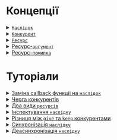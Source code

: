 # Концепції

<details>
  <summary><a href="./concept/Consequence.md#наслідок">
    <code>Наслідок</code>
  </a></summary>
    Це об'єкт синхронізації, що розширює можливості при написанні асинхронного коду.
</details>

<details>
  <summary><a href="./concept/Competitor.md#конкурент">
    <code>Конкурент</code>
  </a></summary>
    Одним із двох видів данних, що можуть міститись у <a href="./concept/Consequence.md#наслідок">наслідку</a> є
    <code>конкурент</code> - рутина-обробник <a href="./concept/Resource.md#наслідок">ресурсу</a>,
    що передається у <code>наслідок</code>.
</details>

<details>
  <summary><a href="./concept/Resource.md#ресурс">
    <code>Ресурс</code>
  </a></summary>
    Одним із двох видів данних, що можуть міститись у <a href="./concept/Consequence.md#наслідок">наслідку</a> є
    <code>ресурс</code> - дані, що передаються у <code>наслідок</code> для подальшої обробки.
</details>

<details>
  <summary><a href="./concept/ResourceArgument.md#ресурс-аргумент">
    Ресурс-<code>аргумент</code>
  </a></summary>
    Це об'єкт, один із двох видів <a href="./concept/Resource.md#ресурс">ресурсів</a>, що передається у
    <a href="./concept/Consequence.md#наслідок">наслідок</a>.
</details>

<details>
  <summary><a href="./concept/ResourceError.md#ресурс-помилка">
    Ресурс-<code>помилка</code>
  </a></summary>
    Це об'єкт, один із двох видів <a href="./concept/Resource.md#ресурс">ресурсів</a>, що передається у
    <a href="./concept/Consequence.md#наслідок">наслідок</a>.
</details>

# Туторіали

<details>
  <summary><a href="./tutorial/ReplacingCallbackByConsequence.md#заміна-callback-функції-на-наслідок">
    Заміна callback функції на <code>наслідок</code>
  </a></summary>
    Як правильно використати <a href="./concept/Consequence.md#наслідок">наслідок</a> у рутинах, що приймають в якості
    аргументу callback функцію, передавши замість неї об'єкт класу <code>Consequence</code>.
</details>

<details>
  <summary><a href="./tutorial/CompetitorsQue.md#черга-конкурентів">
    Черга конкурентів
  </a></summary>
    Що таке черга <a href="./concept/Competitor.md#конкурент">конкурентів</a> 
    <a href="./concept/Consequence.md#наслідок">наслідку</a> та як правильно користуватись рутинами-конкурентами.
</details>

<details>
  <summary><a href="./tutorial/TwoKindOfResources.md#два-види-ресурсів">
    Два види <code>ресурсів</code>
  </a></summary>
    Які бувають види <a href="./concept/Resource.md#ресурс">ресурсів</a>, що передаються у 
    <a href="./concept/Consequence.md#наслідок">наслідок</a> та як правильно їх обробляти.
</details>

<details>
  <summary><a href="./tutorial/InspectingConsequence.md#інспектування-наслідку">
    Інспектування <code>наслідку</code>
  </a></summary>
  Як правильно перевірити стан <a href="./concept/Consequence.md#наслідок">наслідку</a> та взаємодіяти із його
  вмістом(<a href="./concept/Resource.md#ресурс">ресурсами</a> і <a href="./concept/Competitor.md#конкурент">конкурентами</a>),
  в ході виконання програми.
</details>

<details>
  <summary><a href="./tutorial/GiveKeepDifference.md#різниця-між-give-та-keep-конкурентами">
  Різниця між <code>give</code> та <code>keep</code> конкурентами
  </a></summary>
  Коли використовувати <code>give</code>, а коли <code>keep</code> конкурент.
</details>

<details>
  <summary><a href="./tutorial/SynchronizingConsequence.md#синхронізація-наслідку">
  Синхронізація <code>наслідку</code>
  </a></summary>
  Як виконати синхронізацію <a href="./concept/Consequence.md#наслідок">наслідку</a> в синхронному коді.
</details>

<details>
  <summary><a href="./tutorial/DeasynchronizingConsequence.md#деасинхронізація-наслідку">
  Деасинхронізація <code>наслідку</code>
  </a></summary>
  Як виконати деасинхронізацію <a href="./concept/Consequence.md#наслідок">наслідку</a> в асинхронному коді.
</details>
